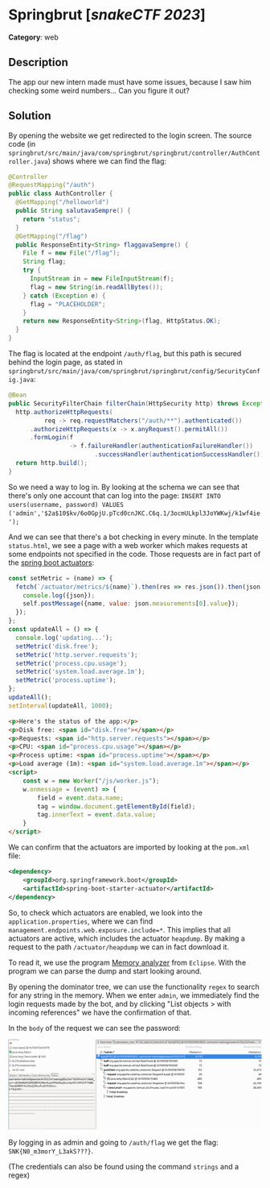 # Springbrut [_snakeCTF 2023_]

**Category**: web


## Description

The app our new intern made must have some issues, because I saw him checking some weird numbers... Can you figure it out?

## Solution

By opening the website we get redirected to the login screen. 
The source code (in `springbrut/src/main/java/com/springbrut/springbrut/controller/AuthController.java`) shows where we can find the flag:

```java
@Controller
@RequestMapping("/auth")
public class AuthController {
  @GetMapping("/helloworld")
  public String salutavaSempre() {
    return "status";
  }
  @GetMapping("/flag")
  public ResponseEntity<String> flaggavaSempre() {
    File f = new File("/flag");
    String flag;
    try {
      InputStream in = new FileInputStream(f);
      flag = new String(in.readAllBytes());
    } catch (Exception e) {
      flag = "PLACEHOLDER";
    }
    return new ResponseEntity<String>(flag, HttpStatus.OK);
  }
}
```

The flag is located at the endpoint `/auth/flag`, but this path is secured behind the login page, as stated in `springbrut/src/main/java/com/springbrut/springbrut/config/SecurityConfig.java`:
```java
@Bean
public SecurityFilterChain filterChain(HttpSecurity http) throws Exception {
  http.authorizeHttpRequests(
          req -> req.requestMatchers("/auth/**").authenticated())
      .authorizeHttpRequests(x -> x.anyRequest().permitAll())
      .formLogin(f
                 -> f.failureHandler(authenticationFailureHandler())
                        .successHandler(authenticationSuccessHandler()));
  return http.build();
}
```

So we need a way to log in. By looking at the schema we can see that there's only one account that can log into the page:
`INSERT INTO users(username, password) VALUES ('admin','$2a$10$kv/6o0GpjU.pTcd0cnJKC.C6q.1/3ocmULkpl3JoYWKwj/k1wf4ie');`

And we can see that there's a bot checking in every minute.
In the template `status.html`, we see a page with a web worker which makes requests at some endpoints not specified in the code. Those requests are in fact part of the [spring boot actuators](https://www.baeldung.com/spring-boot-actuators):
```js
const setMetric = (name) => {
  fetch(`/actuator/metrics/${name}`).then(res => res.json()).then(json => {
    console.log({json});
    self.postMessage({name, value: json.measurements[0].value});
  });
};
const updateAll = () => {
  console.log('updating...');
  setMetric('disk.free');
  setMetric('http.server.requests');
  setMetric('process.cpu.usage');
  setMetric('system.load.average.1m');
  setMetric('process.uptime');
};
updateAll();
setInterval(updateAll, 1000);
```
```html
<p>Here's the status of the app:</p>
<p>Disk free: <span id="disk.free"></span></p>
<p>Requests: <span id="http.server.requests"></span></p>
<p>CPU: <span id="process.cpu.usage"></span></p>
<p>Process uptime: <span id="process.uptime"></span></p>
<p>Load average (1m): <span id="system.load.average.1m"></span></p>
<script>
    const w = new Worker("/js/worker.js");
    w.onmessage = (event) => {
        field = event.data.name;
        tag = window.document.getElementById(field);
        tag.innerText = event.data.value;
    }
</script>
```

We can confirm that the actuators are imported by looking at the `pom.xml` file:
```pom.xml
<dependency>
    <groupId>org.springframework.boot</groupId>
    <artifactId>spring-boot-starter-actuator</artifactId>
</dependency>
```

So, to check which actuators are enabled, we look into the `application.properties`, where we can find `management.endpoints.web.exposure.include=*`.
This implies that all actuators are active, which includes the actuator `heapdump`. By making a request to the path `/actuator/heapdump` we can in fact download it.

To read it, we use the program [Memory analyzer](https://eclipse.dev/mat/downloads.php) from `Eclipse`. With the program we can parse the dump and start looking around.

By opening the dominator tree, we can use the functionality `regex` to search for any string in the memory. When we enter `admin`, we immediately find the login requests made by the bot, and by clicking "List objects > with incoming references" we have the confirmation of that.

In the `body` of the request we can see the password:

![request in the heapdump](images/request.png)

By logging in as admin and going to `/auth/flag` we get the flag: `SNK{N0_m3morY_L3akS???}`.

(The credentials can also be found using the command `strings` and a regex)


